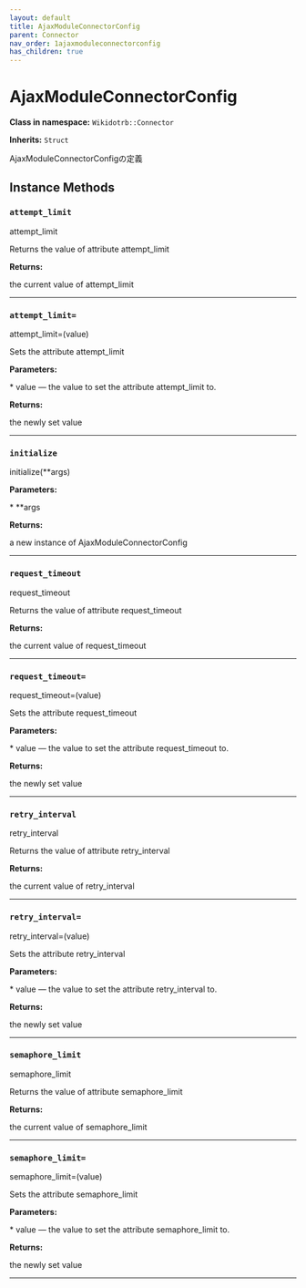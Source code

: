 ```yaml
---
layout: default
title: AjaxModuleConnectorConfig
parent: Connector
nav_order: 1ajaxmoduleconnectorconfig
has_children: true
---
```


# AjaxModuleConnectorConfig

**Class in namespace:** `Wikidotrb::Connector`

**Inherits:** `Struct`

AjaxModuleConnectorConfigの定義

## Instance Methods

### `attempt_limit`

<div class="method-signature">attempt_limit</div>

Returns the value of attribute attempt_limit

**Returns:**

the current value of attempt_limit

---

### `attempt_limit=`

<div class="method-signature">attempt_limit=(value)</div>

Sets the attribute attempt_limit

**Parameters:**

<div class="method-parameters">
* <span class="parameter-name">value</span> — the value to set the attribute attempt_limit to.
</div>

**Returns:**

the newly set value

---

### `initialize`

<div class="method-signature">initialize(**args)</div>

**Parameters:**

<div class="method-parameters">
* <span class="parameter-name">**args</span>
</div>

**Returns:**

a new instance of AjaxModuleConnectorConfig

---

### `request_timeout`

<div class="method-signature">request_timeout</div>

Returns the value of attribute request_timeout

**Returns:**

the current value of request_timeout

---

### `request_timeout=`

<div class="method-signature">request_timeout=(value)</div>

Sets the attribute request_timeout

**Parameters:**

<div class="method-parameters">
* <span class="parameter-name">value</span> — the value to set the attribute request_timeout to.
</div>

**Returns:**

the newly set value

---

### `retry_interval`

<div class="method-signature">retry_interval</div>

Returns the value of attribute retry_interval

**Returns:**

the current value of retry_interval

---

### `retry_interval=`

<div class="method-signature">retry_interval=(value)</div>

Sets the attribute retry_interval

**Parameters:**

<div class="method-parameters">
* <span class="parameter-name">value</span> — the value to set the attribute retry_interval to.
</div>

**Returns:**

the newly set value

---

### `semaphore_limit`

<div class="method-signature">semaphore_limit</div>

Returns the value of attribute semaphore_limit

**Returns:**

the current value of semaphore_limit

---

### `semaphore_limit=`

<div class="method-signature">semaphore_limit=(value)</div>

Sets the attribute semaphore_limit

**Parameters:**

<div class="method-parameters">
* <span class="parameter-name">value</span> — the value to set the attribute semaphore_limit to.
</div>

**Returns:**

the newly set value

---

